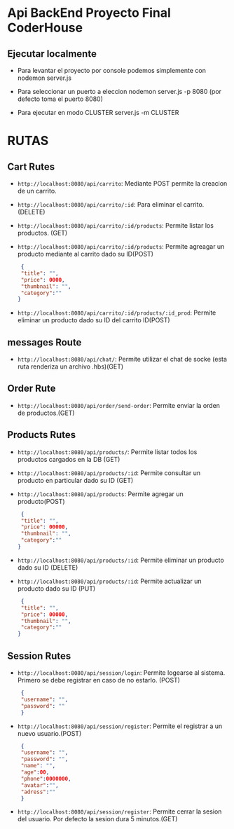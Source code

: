 # Api BackEnd Proyecto Final CoderHouse

## Ejecutar localmente

- Para levantar el proyecto por console podemos simplemente con nodemon server.js

- Para seleccionar un puerto a eleccion nodemon server.js -p 8080 (por defecto toma el puerto 8080)

- Para ejecutar en modo CLUSTER server.js -m CLUSTER


# RUTAS

## Cart Rutes

- `http://localhost:8080/api/carrito`: Mediante POST permite la creacion de un carrito.

- `http://localhost:8080/api/carrito/:id`: Para eliminar el carrito. (DELETE)

- `http://localhost:8080/api/carrito/:id/products`: Permite listar los productos. (GET)

- `http://localhost:8080/api/carrito/:id/products`: Permite agreagar un producto mediante al carrito dado su ID(POST)

   ```json
    {
    "title": "",
    "price": 0000,
    "thumbnail": "",
    "category":""
   } 
   ```
- `http://localhost:8080/api/carrito/:id/products/:id_prod`: Permite eliminar un producto dado su ID del carrito ID(POST)

## messages Route

- `http://localhost:8080/api/chat/`: Permite utilizar el chat de socke (esta ruta renderiza un archivo .hbs)(GET)

## Order Rute

- `http://localhost:8080/api/order/send-order`: Permite enviar la orden de productos.(GET)

## Products Rutes

- `http://localhost:8080/api/products/`: Permite listar todos los productos cargados en la DB (GET)

- `http://localhost:8080/api/products/:id`: Permite consultar un producto en particular dado su ID (GET)

- `http://localhost:8080/api/products`: Permite agregar un producto(POST)

   ```json
    {
    "title": "",
    "price": 00000,
    "thumbnail": "",
    "category":""
   } 
   ```

- `http://localhost:8080/api/products/:id`: Permite eliminar un producto dado su ID (DELETE)

- `http://localhost:8080/api/products/:id`: Permite actualizar un producto dado su ID (PUT)

   ```json
    {
    "title": "",
    "price": 00000,
    "thumbnail": "",
    "category":""
   } 
   ```

## Session Rutes

- `http://localhost:8080/api/session/login`: Permite logearse al sistema. Primero se debe registrar en caso de no estarlo. (POST)

   ```json
    {
    "username": "",
    "password": ""
    } 
   ```

- `http://localhost:8080/api/session/register`: Permite el registrar a un nuevo usuario.(POST)

   ```json
    {
    "username": "",
    "password": "",
    "name": "",
    "age":00,
    "phone":0000000,
    "avatar":"",
    "adress":""
    } 
   ```

- `http://localhost:8080/api/session/register`: Permite cerrar la sesion del usuario. Por defecto la sesion dura 5 minutos.(GET)


 